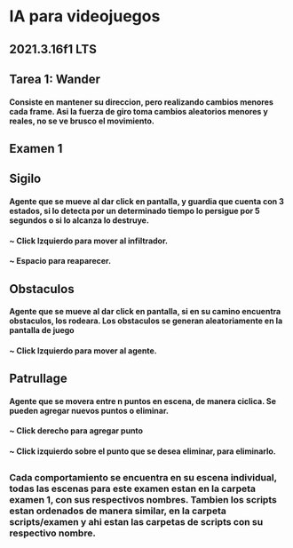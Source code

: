 # IA para videojuegos
## 2021.3.16f1 LTS
## 
## Tarea 1: Wander
#### Consiste en mantener su direccion, pero realizando cambios menores cada frame. Asi la fuerza de giro toma cambios aleatorios menores y reales, no se ve brusco el movimiento.
## 
## Examen 1 
## Sigilo 
#### Agente que se mueve al dar click en pantalla, y guardia que cuenta con 3 estados, si lo detecta  por un determinado tiempo lo persigue por 5 segundos o si lo alcanza lo destruye.
#### ~ Click Izquierdo para mover al infiltrador.
#### ~ Espacio para reaparecer.  
## Obstaculos
#### Agente que se mueve al dar click en pantalla, si en su camino encuentra obstaculos, los rodeara. Los obstaculos se generan aleatoriamente en la pantalla de juego
#### ~ Click Izquierdo para mover al agente.
## Patrullage
#### Agente que se movera entre n puntos en escena, de manera ciclica. Se pueden agregar nuevos puntos o eliminar. 
#### ~ Click derecho para agregar punto
#### ~ Click izquierdo sobre el punto que se desea eliminar, para eliminarlo.
##
##
### Cada comportamiento se encuentra en su escena individual, todas las escenas para este examen estan en  la carpeta examen 1, con sus respectivos nombres. Tambien los scripts estan ordenados de manera similar,  en la carpeta scripts/examen y ahi estan las carpetas de scripts con su respectivo nombre. 
